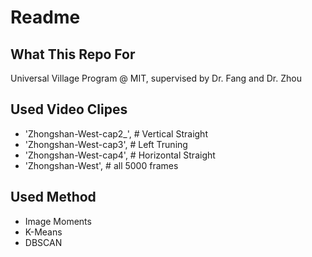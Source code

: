 # Readme

## What This Repo For
 Universal Village Program @ MIT, supervised by Dr. Fang and Dr. Zhou
 
## Used Video Clipes
 - 'Zhongshan-West-cap2_',  # Vertical Straight
 - 'Zhongshan-West-cap3',  # Left Truning
 - 'Zhongshan-West-cap4',  # Horizontal Straight
 - 'Zhongshan-West',  # all 5000 frames
 
 ## Used Method
 - Image Moments
 - K-Means
 - DBSCAN
 
 
